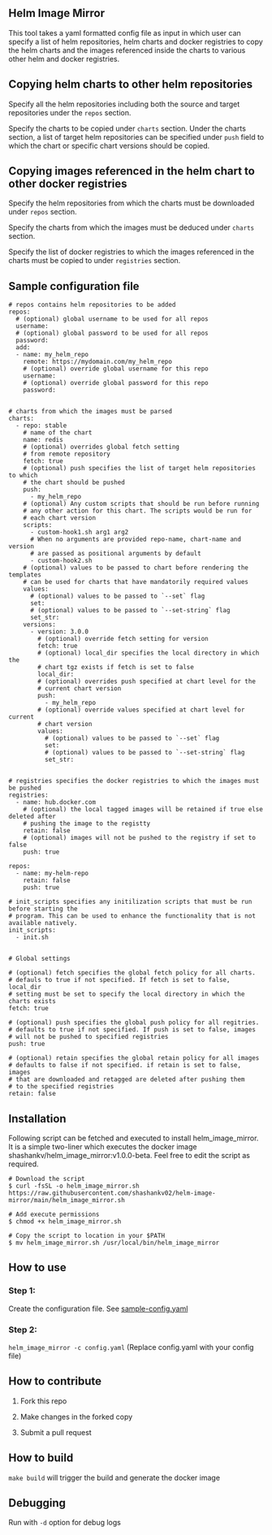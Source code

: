 ## Helm Image Mirror

This tool takes a yaml formatted config file as input in which user
can specify a list of helm repositories, helm charts and docker registries 
to copy the helm charts and the images referenced inside the charts to various
other helm and docker registries.

## Copying helm charts to other helm repositories

Specify all the helm repositories including both the source and target 
repositories under the `repos` section. 

Specify the charts to be copied under `charts` section. Under the charts 
section, a list of target helm repositories can be specified under `push` field
to which the chart or specific chart versions should be copied. 


## Copying images referenced in the helm chart to other docker registries

Specify the helm repositories from which the charts must be downloaded under
`repos` section.

Specify the charts from which the images must be deduced under `charts` section.

Specify the list of docker registries to which the images referenced in the
charts must be copied to under `registries` section. 


## Sample configuration file

```
# repos contains helm repositories to be added
repos:
  # (optional) global username to be used for all repos
  username:
  # (optional) global password to be used for all repos
  password:
  add:
  - name: my_helm_repo
    remote: https://mydomain.com/my_helm_repo
    # (optional) override global username for this repo
    username:
    # (optional) override global password for this repo
    password:


# charts from which the images must be parsed
charts:
  - repo: stable
    # name of the chart
    name: redis
    # (optional) overrides global fetch setting
    # from remote repository
    fetch: true
    # (optional) push specifies the list of target helm repositories to which
    # the chart should be pushed
    push:
      - my_helm_repo
    # (optional) Any custom scripts that should be run before running
    # any other action for this chart. The scripts would be run for 
    # each chart version
    scripts:
      - custom-hook1.sh arg1 arg2
      # When no arguments are provided repo-name, chart-name and version 
      # are passed as positional arguments by default
      - custom-hook2.sh
    # (optional) values to be passed to chart before rendering the templates
    # can be used for charts that have mandatorily required values
    values:
      # (optional) values to be passed to `--set` flag
      set:
      # (optional) values to be passed to `--set-string` flag
      set_str:
    versions:
      - version: 3.0.0
        # (optional) override fetch setting for version
        fetch: true
        # (optional) local_dir specifies the local directory in which the
        # chart tgz exists if fetch is set to false
        local_dir:
        # (optional) overrides push specified at chart level for the
        # current chart version
        push:
          - my_helm_repo
        # (optional) override values specified at chart level for current 
        # chart version
        values:
          # (optional) values to be passed to `--set` flag
          set:
          # (optional) values to be passed to `--set-string` flag
          set_str:


# registries specifies the docker registries to which the images must be pushed
registries:
  - name: hub.docker.com
    # (optional) the local tagged images will be retained if true else deleted after
    # pushing the image to the registty
    retain: false
    # (optional) images will not be pushed to the registry if set to false
    push: true

repos:
  - name: my-helm-repo
    retain: false
    push: true

# init_scripts specifies any initilization scripts that must be run before starting the
# program. This can be used to enhance the functionality that is not available natively.
init_scripts:
  - init.sh


# Global settings

# (optional) fetch specifies the global fetch policy for all charts.
# defauls to true if not specified. If fetch is set to false, local_dir
# setting must be set to specify the local directory in which the charts exists
fetch: true

# (optional) push specifies the global push policy for all regitries.
# defaults to true if not specified. If push is set to false, images
# will not be pushed to specified registries
push: true

# (optional) retain specifies the global retain policy for all images
# defaults to false if not specified. if retain is set to false, images
# that are downloaded and retagged are deleted after pushing them
# to the specified registries
retain: false
```

## Installation

Following script can be fetched and executed to install helm_image_mirror. It is a simple two-liner which executes
the docker image shashankv/helm_image_mirror:v1.0.0-beta. Feel free to edit the script
as required.

```
# Download the script
$ curl -fsSL -o helm_image_mirror.sh https://raw.githubusercontent.com/shashankv02/helm-image-mirror/main/helm_image_mirror.sh

# Add execute permissions
$ chmod +x helm_image_mirror.sh

# Copy the script to location in your $PATH
$ mv helm_image_mirror.sh /usr/local/bin/helm_image_mirror
```

## How to use

### Step 1:

Create the configuration file. See [sample-config.yaml](sample-config.yaml)

### Step 2:

`helm_image_mirror -c config.yaml` (Replace config.yaml with your config file)

## How to contribute

1. Fork this repo

2. Make changes in the forked copy

3. Submit a pull request

## How to build

`make build` will trigger the build and generate the docker image


## Debugging

Run with `-d` option for debug logs

